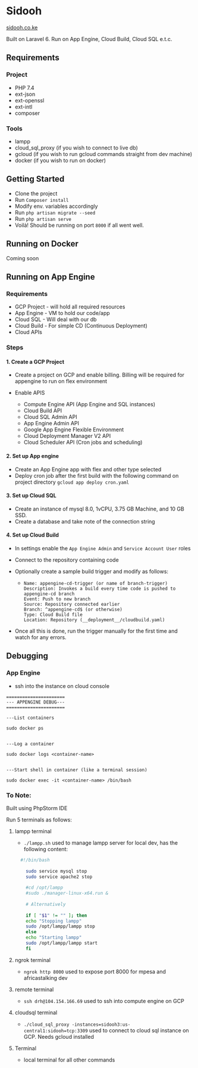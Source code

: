 # Sidooh

[sidooh.co.ke](https://sidooh.co.ke)

Built on Laravel 6. Run on App Engine, Cloud Build, Cloud SQL e.t.c.

## Requirements

### Project

- PHP 7.4
- ext-json
- ext-openssl
- ext-intl
- composer

### Tools

- lampp
- cloud_sql_proxy (if you wish to connect to live db)
- gcloud (if you wish to run gcloud commands straight from dev machine)
- docker (if you wish to run on docker)

## Getting Started

- Clone the project
- Run `Composer install`
- Modify env. variables accordingly
- Run `php artisan migrate --seed`
- Run `php artisan serve`
- Voilà! Should be running on port `8000` if all went well.

## Running on Docker

Coming soon

## Running on App Engine

### Requirements

- GCP Project - will hold all required resources
- App Engine - VM to hold our code/app
- Cloud SQL - Will deal with our db
- Cloud Build - For simple CD (Continuous Deployment)
- Cloud APIs

### Steps

#### 1. Create a GCP Project

- Create a project on GCP and enable billing. Billing will be required for appengine to run on flex environment


- Enable APIS
    - Compute Engine API (App Engine and SQL instances)
    - Cloud Build API
    - Cloud SQL Admin API
    - App Engine Admin API
    - Google App Engine Flexible Environment
    - Cloud Deployment Manager V2 API
    - Cloud Scheduler API (Cron jobs and scheduling)

#### 2. Set up App engine

- Create an App Engine app with flex and other type selected
- Deploy cron job after the first build with the following command on project directory `gcloud app deploy cron.yaml`

#### 3. Set up Cloud SQL

- Create an instance of mysql 8.0, 1vCPU, 3.75 GB Machine, and 10 GB SSD.
- Create a database and take note of the connection string

#### 4. Set up Cloud Build

- In settings enable the `App Engine Admin` and `Service Account User` roles


- Connect to the repository containing code


- Optionally create a sample build trigger and modify as follows:
    - ```
      Name: appengine-cd-trigger (or name of branch-trigger)
      Description: Invokes a build every time code is pushed to appengine-cd branch
      Event: Push to new branch
      Source: Repository connected earlier
      Branch: ^appengine-cd$ (or otherwise)
      Type: Cloud Build file
      Location: Repository (__deployment__/cloudbuild.yaml) 
      ```

- Once all this is done, run the trigger manually for the first time and watch for any errors.

## Debugging

### App Engine

- ssh into the instance on cloud console

```shell
======================
--- APPENGINE DEBUG---
======================

---List containers

sudo docker ps


---Log a container

sudo docker logs <container-name>


---Start shell in container (like a terminal session)

sudo docker exec -it <container-name> /bin/bash

```

### To Note:

Built using PhpStorm IDE

Run 5 terminals as follows:

1. lampp terminal
    - `./lampp.sh`
      used to manage lampp server for local dev, has the following content:
    ```bash
      #!/bin/bash
        
        sudo service mysql stop
        sudo service apache2 stop
        
        #cd /opt/lampp
        #sudo ./manager-linux-x64.run &
        
        # Alternatively
        
        if [ "$1" != "" ]; then
        echo "Stopping lampp"
        sudo /opt/lampp/lampp stop
        else
        echo "Starting lampp"
        sudo /opt/lampp/lampp start
        fi
      ```

2. ngrok terminal
    - `ngrok http 8000`
      used to expose port 8000 for mpesa and africastalking dev

3. remote terminal
    - `ssh drh@104.154.166.69`
      used to ssh into compute engine on GCP

4. cloudsql terminal
    - `./cloud_sql_proxy -instances=sidooh3:us-central1:sidooh=tcp:3309`
      used to connect to cloud sql instance on GCP. Needs gcloud installed

5. Terminal
    - local terminal for all other commands
